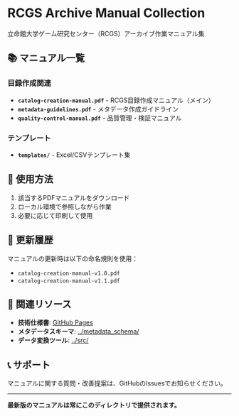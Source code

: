 # RCGS Archive Manual Collection

立命館大学ゲーム研究センター（RCGS）アーカイブ作業マニュアル集

## 📚 マニュアル一覧

### 目録作成関連
- **`catalog-creation-manual.pdf`** - RCGS目録作成マニュアル（メイン）
- **`metadata-guidelines.pdf`** - メタデータ作成ガイドライン
- **`quality-control-manual.pdf`** - 品質管理・検証マニュアル

### テンプレート
- **`templates/`** - Excel/CSVテンプレート集

## 📖 使用方法

1. 該当するPDFマニュアルをダウンロード
2. ローカル環境で参照しながら作業
3. 必要に応じて印刷して使用

## 🔄 更新履歴

マニュアルの更新時は以下の命名規則を使用：
- `catalog-creation-manual-v1.0.pdf`
- `catalog-creation-manual-v1.1.pdf`

## 🔗 関連リソース

- **技術仕様書**: [GitHub Pages](https://rcgs-archive.github.io/data-tools/)
- **メタデータスキーマ**: [../metadata_schema/](../metadata_schema/)
- **データ変換ツール**: [../src/](../src/)

## 📞 サポート

マニュアルに関する質問・改善提案は、GitHubのIssuesでお知らせください。

---

**最新版のマニュアルは常にこのディレクトリで提供されます。**
